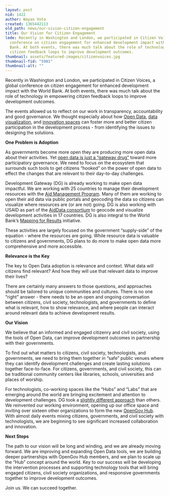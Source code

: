 ```yaml
---
layout: post
nid: 1422
author: Wayan Vota
created: 1365442113
old_path: news/our-vision-citizen-engagement
title: Our Vision for Citizen Engagement
lede: Recently in Washington and London, we participated in Citizen Voices, a global
  conference on citizen engagement for enhanced development impact with the World
  Bank. At both events, there was much talk about the role of technology in empowering
  citizen feedback loops to improve development outcomes.
thumbnail: assets/featured-images/citizenvoices.jpg
thumbnail-fid: "5981"
thumbnail-alt: ""
---
```


Recently in Washington and London, we participated in Citizen Voices, a global conference on citizen engagement for enhanced development impact with the World Bank. At both events, there was much talk about the role of technology in empowering citizen feedback loops to improve development outcomes.

The events allowed us to reflect on our work in transparency, accountability and good governance. We thought especially about how [Open Data](/Services/Open-Data-Advisory-Services), [data visualization](/Services/Geocoding-and-Data-Visualization), and [innovation spaces](/news/announcing-opengov-hub) can foster more and better citizen participation in the development process - from identifying the issues to designing the solutions.

**One Problem is Adoption**

As governments become more open they are producing more open data about their activities. Yet [open data is just a “gateway drug”](/news/open-data-effect-creating-optimistic-radicals-okfest) toward more participatory governance. We need to focus on the ecosystem that surrounds such tools to get citizens “hooked” on the power of open data to effect the changes that are relevant to their day-to-day challenges.

Development Gateway (DG) is already working to make open data impactful. We are working with 25 countries to manage their development resources with the [Aid Management Program](/programs/aid-management-program). Many of them are working to open their aid data via public portals and geocoding the data so citizens can visualize where resources are (or are not) going. DG is also working with USAID as part of the [AidData consortium](http://www.aiddata.org/content/index/Services/policycenter) to geocode and visualize development activities in 17 countries. DG is also integral to the World Bank’s [Mapping for Results](http://maps.worldbank.org/) initiative.

These activities are largely focused on the government “supply-side” of the equation - where the resources are going. While resource data is valuable to citizens and governments, DG plans to do more to make open data more comprehensive and more accessible.

**Relevance is the Key**

The key to Open Data adoption is relevance and context. What data will citizens find relevant? And how they will use that relevant data to improve their lives?

There are certainly many answers to those questions, and approaches should be tailored to unique communities and cultures. There is no one “right” answer - there needs to be an open and ongoing conversation between citizens, civil society, technologists, and governments to define what is relevant, how to show relevance, and where people can interact around relevant data to achieve development results.

**Our Vision**

We believe that an informed and engaged citizenry and civil society, using the tools of Open Data, can improve development outcomes in partnership with their governments.

To find out what matters to citizens, civil society, technologists, and governments, we need to bring them together in “safe” public venues where they can identify development challenges and create lasting solutions together face-to-face. For citizens, governments, and civil society, this can be traditional community centers like libraries, schools, universities and places of worship.

For technologists, co-working spaces like the “Hubs” and “Labs” that are emerging around the world are bringing excitement and attention to development challenges. DG took a [slightly different approach](/news/another-hub-why-opengov-hub-different) than others. We reinvented our working environment, opening up our office space and inviting over sixteen other organizations to form the new [OpenGov Hub](http://opengovhub.org/). With almost daily events mixing citizens, governments, and civil society with technologists, we are beginning to see significant increased collaboration and innovation.

**Next Steps**

The path to our vision will be long and winding, and we are already moving forward. We are improving and expanding Open Data tools, we are building deeper partnerships with OpenGov Hub members, and we plan to scale up the “Hub” concept around the world. Key to our success will be developing the intervention processes and supporting technology tools that will bring engaged citizens, civil society organizations, and responsive governments together to improve development outcomes.

Join us. We can succeed together.


